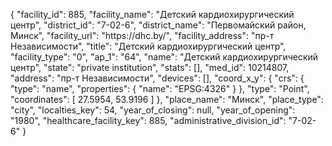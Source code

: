 {
    "facility_id": 885,
    "facility_name": "Детский кардиохирургический центр",
    "district_id": "7-02-6",
    "district_name": "Первомайский район, Минск",
    "facility_url": "https:\/\/dhc.by\/",
    "facility_address": "пр-т Независимости",
    "title": "Детский кардиохирургический центр",
    "facility_type": "0",
    "ap_1": "64",
    "name": "Детский кардиохирургический центр",
    "state": "private institution",
    "stats": [],
    "med_id": 10214807,
    "address": "пр-т Независимости",
    "devices": [],
    "coord_x_y": {
        "crs": {
            "type": "name",
            "properties": {
                "name": "EPSG:4326"
            }
        },
        "type": "Point",
        "coordinates": [
            27.5954,
            53.9196
        ]
    },
    "place_name": "Минск",
    "place_type": "city",
    "localties_key": 54,
    "year_of_closing": null,
    "year_of_opening": "1980",
    "healthcare_facility_key": 885,
    "administrative_division_id": "7-02-6"
}